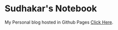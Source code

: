 # Sudhakar's Notebook

My Personal blog hosted in Github Pages [Click Here](https://sudhakarkarunaiprakasam.github.io/).
